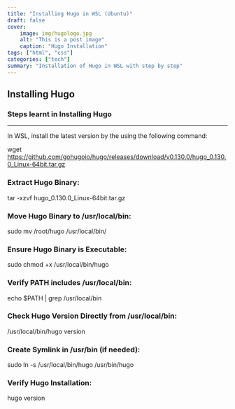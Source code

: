 ```yaml
---
title: "Installing Hugo in WSL (Ubuntu)"
draft: false
cover:
    image: img/hugologo.jpg
    alt: "This is a post image"
    caption: "Hugo Installation"
tags: ["html", "css"]
categories: ["tech"]
summary: "Installation of Hugo in WSL with step by step"
---
```


## Installing Hugo
### Steps learnt in Installing Hugo
---
In WSL, install the latest version by the using the following command:

wget https://github.com/gohugoio/hugo/releases/download/v0.130.0/hugo_0.130.0_Linux-64bit.tar.gz

### Extract Hugo Binary:
tar -xzvf hugo_0.130.0_Linux-64bit.tar.gz

### Move Hugo Binary to /usr/local/bin:
sudo mv /root/hugo /usr/local/bin/

### Ensure Hugo Binary is Executable:
sudo chmod +x /usr/local/bin/hugo

### Verify PATH includes /usr/local/bin:
echo $PATH | grep /usr/local/bin

### Check Hugo Version Directly from /usr/local/bin:
/usr/local/bin/hugo version

### Create Symlink in /usr/bin (if needed):
sudo ln -s /usr/local/bin/hugo /usr/bin/hugo

### Verify Hugo Installation:
hugo version


